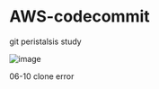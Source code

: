 # AWS-codecommit
git peristalsis study 


![image](https://user-images.githubusercontent.com/38419394/170222681-df15892e-a2fb-4d87-8ebe-239c3034c985.png)


06-10
clone error


